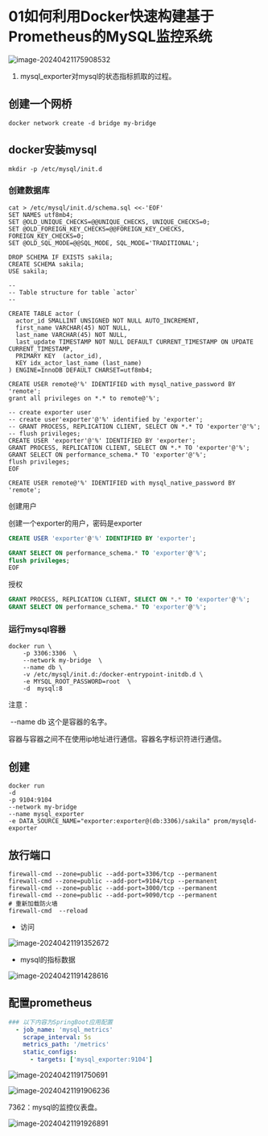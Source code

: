 # 01如何利用Docker快速构建基于Prometheus的MySQL监控系统





![image-20240421175908532](01如何利用Docker快速构建基于Prometheus的MySQL监控系统.assets/image-20240421175908532.png)



1. mysql_exporter对mysql的状态指标抓取的过程。

## 创建一个网桥

```shel
docker network create -d bridge my-bridge 
```





## docker安装mysql



```
mkdir -p /etc/mysql/init.d
```



### 创建数据库

```
cat > /etc/mysql/init.d/schema.sql <<-'EOF'
SET NAMES utf8mb4;
SET @OLD_UNIQUE_CHECKS=@@UNIQUE_CHECKS, UNIQUE_CHECKS=0;
SET @OLD_FOREIGN_KEY_CHECKS=@@FOREIGN_KEY_CHECKS, FOREIGN_KEY_CHECKS=0;
SET @OLD_SQL_MODE=@@SQL_MODE, SQL_MODE='TRADITIONAL';

DROP SCHEMA IF EXISTS sakila;
CREATE SCHEMA sakila;
USE sakila;

--
-- Table structure for table `actor`
--

CREATE TABLE actor (
  actor_id SMALLINT UNSIGNED NOT NULL AUTO_INCREMENT,
  first_name VARCHAR(45) NOT NULL,
  last_name VARCHAR(45) NOT NULL,
  last_update TIMESTAMP NOT NULL DEFAULT CURRENT_TIMESTAMP ON UPDATE CURRENT_TIMESTAMP,
  PRIMARY KEY  (actor_id),
  KEY idx_actor_last_name (last_name)
) ENGINE=InnoDB DEFAULT CHARSET=utf8mb4;

CREATE USER remote@'%' IDENTIFIED with mysql_native_password BY 'remote';
grant all privileges on *.* to remote@'%';

-- create exporter user 
-- create user'exporter'@'%' identified by 'exporter';
-- GRANT PROCESS, REPLICATION CLIENT, SELECT ON *.* TO 'exporter'@'%';
-- flush privileges;
CREATE USER 'exporter'@'%' IDENTIFIED BY 'exporter';
GRANT PROCESS, REPLICATION CLIENT, SELECT ON *.* TO 'exporter'@'%';
GRANT SELECT ON performance_schema.* TO 'exporter'@'%';
flush privileges;
EOF
```



```
CREATE USER remote@'%' IDENTIFIED with mysql_native_password BY 'remote';
```



创建用户

创建一个exporter的用户，密码是exporter

```sql
CREATE USER 'exporter'@'%' IDENTIFIED BY 'exporter';

GRANT SELECT ON performance_schema.* TO 'exporter'@'%';
flush privileges;
EOF
```

授权

```sql
GRANT PROCESS, REPLICATION CLIENT, SELECT ON *.* TO 'exporter'@'%';
GRANT SELECT ON performance_schema.* TO 'exporter'@'%';
```



### 运行mysql容器

```shell
docker run \
    -p 3306:3306  \
    --network my-bridge  \
    --name db \
    -v /etc/mysql/init.d:/docker-entrypoint-initdb.d \
    -e MYSQL_ROOT_PASSWORD=root  \
    -d  mysql:8
```



注意：

​    --name db  这个是容器的名字。

容器与容器之间不在使用ip地址进行通信。容器名字标识符进行通信。







## 创建

```shell
docker run 
-d 
-p 9104:9104 
--network my-bridge 
--name mysql_exporter 
-e DATA_SOURCE_NAME="exporter:exporter@(db:3306)/sakila" prom/mysqld-exporter
```





## 放行端口

```shell
firewall-cmd --zone=public --add-port=3306/tcp --permanent
firewall-cmd --zone=public --add-port=9104/tcp --permanent
firewall-cmd --zone=public --add-port=3000/tcp --permanent
firewall-cmd --zone=public --add-port=9090/tcp --permanent
# 重新加载防火墙
firewall-cmd  --reload
```



- 访问





![image-20240421191352672](01如何利用Docker快速构建基于Prometheus的MySQL监控系统.assets/image-20240421191352672.png)







- mysql的指标数据

![image-20240421191428616](01如何利用Docker快速构建基于Prometheus的MySQL监控系统.assets/image-20240421191428616.png)





## 配置prometheus

```yaml
### 以下内容为SpringBoot应用配置
  - job_name: 'mysql_metrics'
    scrape_interval: 5s
    metrics_path: '/metrics'
    static_configs:
      - targets: ['mysql_exporter:9104']
```



![image-20240421191750691](01如何利用Docker快速构建基于Prometheus的MySQL监控系统.assets/image-20240421191750691.png)







![image-20240421191906236](01如何利用Docker快速构建基于Prometheus的MySQL监控系统.assets/image-20240421191906236.png)

7362：mysql的监控仪表盘。

![image-20240421191926891](01如何利用Docker快速构建基于Prometheus的MySQL监控系统.assets/image-20240421191926891.png)

